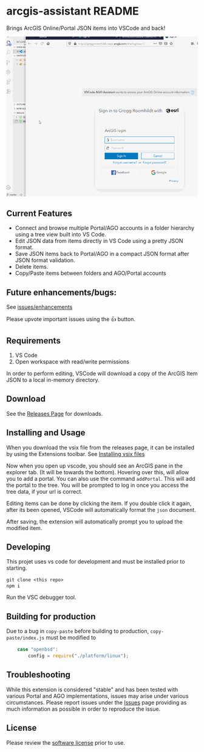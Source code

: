 # arcgis-assistant README

Brings ArcGIS Online/Portal JSON items into VSCode and back!

![img](./docs/img/ago-assistant.gif)

## Current Features

 - Connect and browse multiple Portal/AGO accounts in a folder hierarchy using a tree view built into VS Code.
 - Edit JSON data from items directly in VS Code using a pretty JSON format.
 - Save JSON items back to Portal/AGO in a compact JSON format after JSON format validation.
 - Delete items.
 - Copy/Paste items between folders and AGO/Portal accounts

## Future enhancements/bugs:

See [issues/enhancements](https://github.com/roemhildtg/vscode-arcgis-assistant/issues)

Please upvote important issues using the :thumbsup: button. 

## Requirements

1. VS Code
2. Open workspace with read/write permissions

In order to perform editing, VSCode will download a copy of the ArcGIS Item JSON to a local in-memory directory.

## Download

See the [Releases Page](https://github.com/roemhildtg/vscode-arcgis-assistant/releases) for downloads.

## Installing and Usage

When you download the vsix file from the releases page, it can be installed by using the Extensions toolbar. See [Installing vsix files](https://code.visualstudio.com/docs/editor/extension-gallery#_install-from-a-vsix)

Now when you open up vscode, you should see an ArcGIS pane in the explorer tab. (It will be towards the bottom). Hovering over this, will allow you to add a portal. You can also use the command `addPortal`. This will
add the portal to the tree. You will be prompted to log in once you access the tree data, if your url is correct.

Editing items can be done by clicking the item. If you double click it again, after its been opened, VSCode will automatically format the `json` document.

After saving, the extension will automatically prompt you to upload the modified item. 


## Developing

This projet uses vs code for development and must be installed prior to starting. 

```
git clone <this repo>
npm i

```

Run the VSC debugger tool.

## Building for production

Due to a bug in `copy-paste` before building to production, `copy-paste/index.js` must be modified to

```javascript
	case "openbsd":
        config = require("./platform/linux");
```

## Troubleshooting

While this extension is considered "stable" and has been tested with various Portal and AGO implementations, issues may arise under various circumstances. Please report issues under the [Issues](https://github.com/roemhildtg/vscode-arcgis-assistant/issues) page providing as much information as possible in order to reproduce the issue. 

## License

Please review the [software license](./LICENSE.md) prior to use.